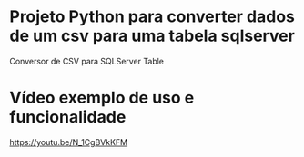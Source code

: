 # Projeto Python para converter dados de um csv para uma tabela sqlserver
Conversor de CSV para SQLServer Table

# Vídeo exemplo de uso e funcionalidade
https://youtu.be/N_1CgBVkKFM

<script src="https://youtu.be/N_1CgBVkKFM"></script>
<script>
  const player = new Plyr('#player');
</script>
